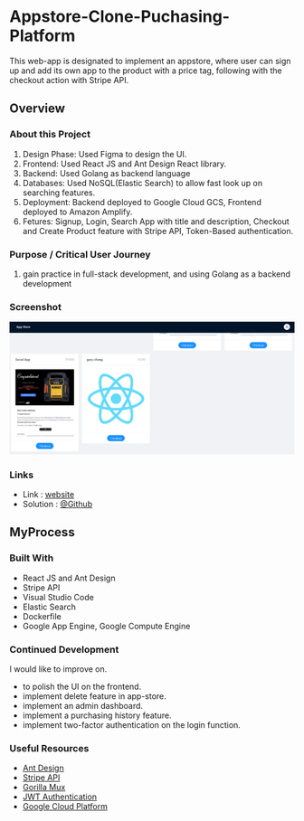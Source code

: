 # Appstore-Clone-Puchasing-Platform
This web-app is designated to implement an appstore, where user can sign up and add its own app to the product with a price tag, following with the checkout action with Stripe API.

## Overview
### About this Project
1. Design Phase: Used Figma to design the UI.
2. Frontend: Used React JS and Ant Design React library.
3. Backend: Used Golang as backend language
4. Databases: Used NoSQL(Elastic Search) to allow fast look up on searching features.
5. Deployment: Backend deployed to Google Cloud GCS, Frontend deployed to Amazon Amplify.
6. Fetures: Signup, Login, Search App with title and description, Checkout and Create Product feature with Stripe API, Token-Based authentication.

### Purpose / Critical User Journey
1. gain practice in full-stack development, and using Golang as a backend development

### Screenshot
![My Image](./Appstore.png)

### Links
* Link      : [website](https://prod.dbda87htgrwzy.amplifyapp.com/)
* Solution  : [@Github](https://github.com/catfish0w0/appstore-app-creation)

## MyProcess
### Built With
* React JS and Ant Design
* Stripe API
* Visual Studio Code
* Elastic Search
* Dockerfile
* Google App Engine, Google Compute Engine

### Continued Development
I would like to improve on.
* to polish the UI on the frontend.
* implement delete feature in app-store.
* implement an admin dashboard.
* implement a purchasing history feature.
* implement two-factor authentication on the login function.

### Useful Resources
* [Ant Design](https://ant.design/docs/react/introduce)
* [Stripe API](https://dashboard.stripe.com/test/apikeys)
* [Gorilla Mux](https://github.com/gorilla/mux)
* [JWT Authentication](https://jwt.io/)
* [Google Cloud Platform](https://cloud.google.com/)
